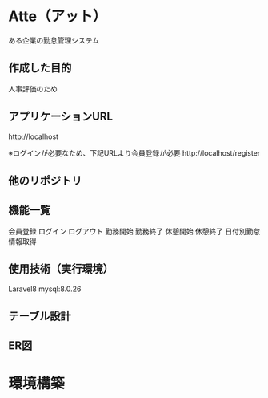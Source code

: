 # Atte（アット）
ある企業の勤怠管理システム

## 作成した目的
人事評価のため

## アプリケーションURL
http://localhost

※ログインが必要なため、下記URLより会員登録が必要
http://localhost/register

## 他のリポジトリ

## 機能一覧
会員登録
ログイン
ログアウト
勤務開始
勤務終了
休憩開始
休憩終了
日付別勤怠情報取得

## 使用技術（実行環境）
Laravel8
mysql:8.0.26

## テーブル設計

## ER図

# 環境構築



